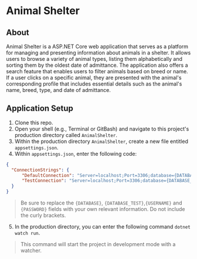 # Animal Shelter

## About
Animal Shelter is a ASP.NET Core web application that serves as a platform for managing and presenting information about animals in a shelter. It allows users to browse a variety of animal types, listing them alphabetically and sorting them by the oldest date of admittance. The application also offers a search feature that enables users to filter animals based on breed or name. If a user clicks on a specific animal, they are presented with the animal's corresponding profile that includes essential details such as the animal's name, breed, type, and date of admittance.

## Application Setup

1. Clone this repo.
2. Open your shell (e.g., Terminal or GitBash) and navigate to this project's production directory called `AnimalShelter`. 
3. Within the production directory `AnimalShelter`, create a new file entitled `appsettings.json`.
4. Within `appsettings.json`, enter the following code:
```json
{
  "ConnectionStrings": {
      "DefaultConnection": "Server=localhost;Port=3306;database={DATABASE};uid={USERNAME};pwd={PASSWORD};",
      "TestConnection": "Server=localhost;Port=3306;database={DATABASE_TEST};uid=root;pwd=epicodus;"
  }
}
```
  > Be sure to replace the `{DATABASE}`, `{DATABASE_TEST}`,`{USERNAME}` and `{PASSWORD}` fields with your own relevant information. Do not include the curly brackets.
5. In the production directory, you can enter the following command `dotnet watch run`.
  > This command will start the project in development mode with a watcher.